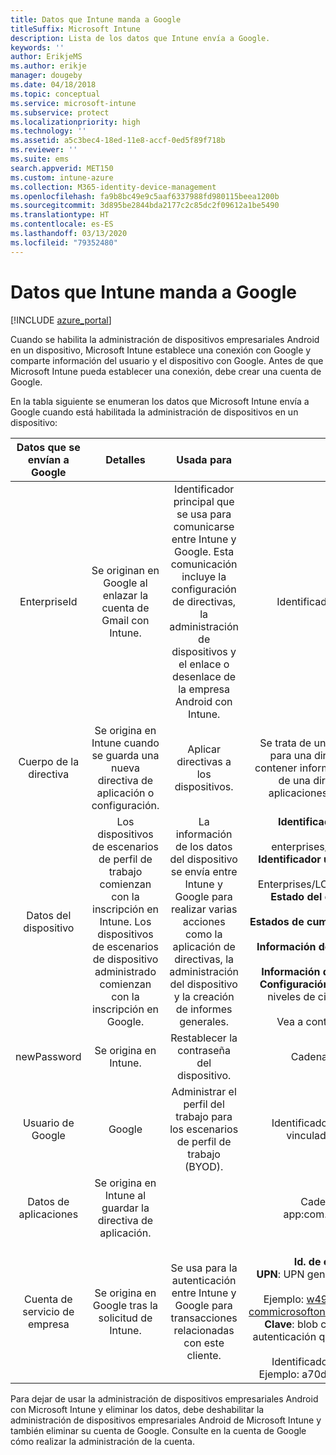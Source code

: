 ```yaml
---
title: Datos que Intune manda a Google
titleSuffix: Microsoft Intune
description: Lista de los datos que Intune envía a Google.
keywords: ''
author: ErikjeMS
ms.author: erikje
manager: dougeby
ms.date: 04/18/2018
ms.topic: conceptual
ms.service: microsoft-intune
ms.subservice: protect
ms.localizationpriority: high
ms.technology: ''
ms.assetid: a5c3bec4-18ed-11e8-accf-0ed5f89f718b
ms.reviewer: ''
ms.suite: ems
search.appverid: MET150
ms.custom: intune-azure
ms.collection: M365-identity-device-management
ms.openlocfilehash: fa9b8bc49e9c5aaf6337988fd980115beea1200b
ms.sourcegitcommit: 3d895be2844bda2177c2c85dc2f09612a1be5490
ms.translationtype: HT
ms.contentlocale: es-ES
ms.lasthandoff: 03/13/2020
ms.locfileid: "79352480"
---
```

# <a name="data-intune-sends-to-google"></a>Datos que Intune manda a Google

[!INCLUDE [azure_portal](../includes/azure_portal.md)]

Cuando se habilita la administración de dispositivos empresariales Android en un dispositivo, Microsoft Intune establece una conexión con Google y comparte información del usuario y el dispositivo con Google. Antes de que Microsoft Intune pueda establecer una conexión, debe crear una cuenta de Google.

En la tabla siguiente se enumeran los datos que Microsoft Intune envía a Google cuando está habilitada la administración de dispositivos en un dispositivo:


| Datos que se envían a Google | Detalles | Usada para | Ejemplo |
|:---:|:---:|:---:|:---:|
| EnterpriseId | Se originan en Google al enlazar la cuenta de Gmail con Intune. | Identificador principal que se usa para comunicarse entre Intune y Google.  Esta comunicación incluye la configuración de directivas, la administración de dispositivos y el enlace o desenlace de la empresa Android con Intune. | Identificador único, formato de ejemplo: LC04eik8a6 |
| Cuerpo de la directiva | Se origina en Intune cuando se guarda una nueva directiva de aplicación o configuración. | Aplicar directivas a los dispositivos. | Se trata de una colección de todos los valores configurados para una directiva de aplicación o configuración. Puede contener información del cliente si se proporciona como parte de una directiva, como nombres de red, nombres de aplicaciones y configuración específica de la aplicación. |
| Datos del dispositivo | Los dispositivos de escenarios de perfil de trabajo comienzan con la inscripción en Intune. Los dispositivos de escenarios de dispositivo administrado comienzan con la inscripción en Google. | La información de los datos del dispositivo se envía entre Intune y Google para realizar varias acciones como la aplicación de directivas, la administración del dispositivo y la creación de informes generales. | **Identificador único para representar el nombre del dispositivo.** Ejemplo: enterprises/LC04ebru7b/devices/3592d971168f9ae4<br>**Identificador único para representar el nombre de usuario.** Ejemplo: Enterprises/LC04ebru7b/users/116838519924207449711<br>**Estado del dispositivo.** Ejemplos: activo, deshabilitado, aprovisionamiento.<br>**Estados de cumplimiento.** Ejemplos: configuración no admitida, faltan aplicaciones necesarias<br>**Información del software.** Ejemplos: versiones de software y nivel de revisión.<br>**Información de red.** Ejemplos: IMEI, MEID, WifiMacAddress<br>**Configuración del dispositivo.** Ejemplos: información sobre niveles de cifrado y si el dispositivo permite aplicaciones desconocidas.<br> Vea a continuación un ejemplo de un mensaje JSON. |
| newPassword | Se origina en Intune. | Restablecer la contraseña del dispositivo. | Cadena que representa una nueva contraseña. |
| Usuario de Google | Google | Administrar el perfil del trabajo para los escenarios de perfil de trabajo (BYOD). | Identificador único para representar la cuenta de Gmail vinculada. Ejemplo: 114223373813435875042 |
| Datos de aplicaciones | Se origina en Intune al guardar la directiva de aplicación. |  | Cadena de nombre de aplicación. Ejemplo: app:com.microsoft.windowsintune.companyportal |
| Cuenta de servicio de empresa | Se origina en Google tras la solicitud de Intune. | Se usa para la autenticación entre Intune y Google para transacciones relacionadas con este cliente. | Hay varias partes:<br> **Id. de empresa**: documentado anteriormente.<br>**UPN**: UPN generado usado en la autenticación en nombre del cliente.<br>Ejemplo: w49d77900526190e26708c31c9e8a0@pfwp-commicrosoftonedfmdm2.google.com.iam.gserviceaccount.com<br>**Clave**: blob codificado en Base64 usado en solicitudes de autenticación que se almacena cifrado en el servicio, pero este es el aspecto del blob:<br> Identificador único para representar la clave del cliente<br>Ejemplo: a70d4d53eefbd781ce7ad6a6495c65eb15e74f1f |


Para dejar de usar la administración de dispositivos empresariales Android con Microsoft Intune y eliminar los datos, debe deshabilitar la administración de dispositivos empresariales Android de Microsoft Intune y también eliminar su cuenta de Google. Consulte en la cuenta de Google cómo realizar la administración de la cuenta.


